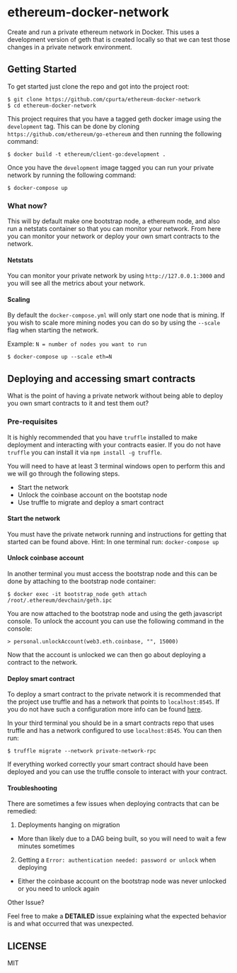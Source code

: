 # ethereum-docker-network

Create and run a private ethereum network in Docker. This uses a development version
of geth that is created locally so that we can test those changes in a private network
environment.

## Getting Started

To get started just clone the repo and got into the project root:

```
$ git clone https://github.com/cpurta/ethereum-docker-network
$ cd ethereum-docker-network
```

This project requires that you have a tagged geth docker image using the `development`
tag. This can be done by cloning `https://github.com/ethereum/go-ethereum` and then
running the following command:

```
$ docker build -t ethereum/client-go:development .
```

Once you have the `development` image tagged you can run your private network by
running the following command:

```
$ docker-compose up
```

### What now?

This will by default make one bootstrap node, a ethereum node, and also run a netstats
container so that you can monitor your network. From here you can monitor your network
or deploy your own smart contracts to the network.

#### Netstats

You can monitor your private network by using `http://127.0.0.1:3000` and you will see
all the metrics about your network.

#### Scaling

By default the `docker-compose.yml` will only start one node that is mining. If you
wish to scale more mining nodes you can do so by using the `--scale` flag when starting
the network.

Example:
`N = number of nodes you want to run`
```
$ docker-compose up --scale eth=N
```

## Deploying and accessing smart contracts

What is the point of having a private network without being able to deploy you own
smart contracts to it and test them out?

### Pre-requisites

It is highly recommended that you have `truffle` installed to make deployment and
interacting with your contracts easier. If you do not have `truffle` you can install
it via `npm install -g truffle`.

You will need to have at least 3 terminal windows open to perform this and we will
go through the following steps.

 - Start the network
 - Unlock the coinbase account on the bootstap node
 - Use truffle to migrate and deploy a smart contract

#### Start the network

You must have the private network running and instructions for getting that started
can be found above. Hint: In one terminal run: `docker-compose up`

#### Unlock coinbase account

In another terminal you must access the bootstrap node and this can be done by attaching
to the bootstrap node container:

```
$ docker exec -it bootstrap_node geth attach /root/.ethereum/devchain/geth.ipc
```

You are now attached to the bootstrap node and using the geth javascript console. To
unlock the account you can use the following command in the console:

```
> personal.unlockAccount(web3.eth.coinbase, "", 15000)
```

Now that the account is unlocked we can then go about deploying a contract to the network.

#### Deploy smart contract

To deploy a smart contract to the private network it is recommended that the project
use truffle and has a network that points to `localhost:8545`. If you do not have such
a configuration more info can be found [here](https://truffleframework.com/docs/advanced/configuration).

In your third terminal you should be in a smart contracts repo that uses truffle and
has a network configured to use `localhost:8545`. You can then run:

```
$ truffle migrate --network private-network-rpc
```

If everything worked correctly your smart contract should have been deployed and you
can use the truffle console to interact with your contract.

#### Troubleshooting

There are sometimes a few issues when deploying contracts that can be remedied:

1. Deployments hanging on migration
 - More than likely due to a DAG being built, so you will need to wait a few minutes sometimes
2. Getting a `Error: authentication needed: password or unlock` when deploying
 - Either the coinbase account on the bootstrap node was never unlocked or you need to unlock again

Other Issue?

Feel free to make a **DETAILED** issue explaining what the expected behavior is and
what occurred that was unexpected.

## LICENSE

MIT
